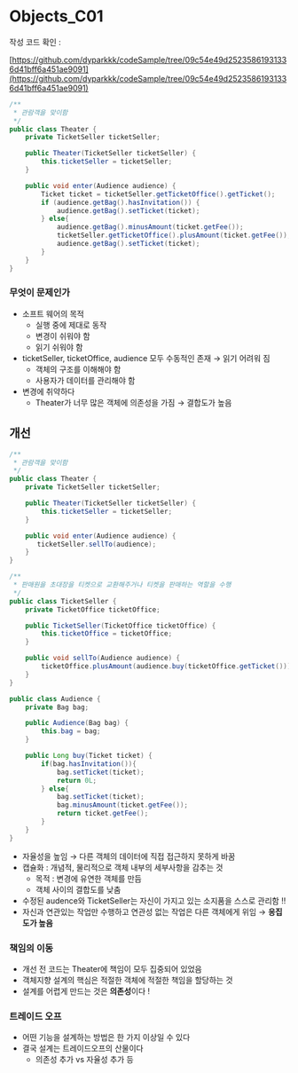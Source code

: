 # Objects_C01

작성 코드 확인 :  

[https://github.com/dyparkkk/codeSample/tree/09c54e49d25235861931336d41bff6a451ae9091](https://github.com/dyparkkk/codeSample/tree/09c54e49d25235861931336d41bff6a451ae9091)

```java
/**
 * 관람객을 맞이함
 */
public class Theater {
    private TicketSeller ticketSeller;

    public Theater(TicketSeller ticketSeller) {
        this.ticketSeller = ticketSeller;
    }

    public void enter(Audience audience) {
        Ticket ticket = ticketSeller.getTicketOffice().getTicket();
        if (audience.getBag().hasInvitation()) {
            audience.getBag().setTicket(ticket);
        } else{
            audience.getBag().minusAmount(ticket.getFee());
            ticketSeller.getTicketOffice().plusAmount(ticket.getFee());
            audience.getBag().setTicket(ticket);
        }
    }
}
```

### 무엇이 문제인가

- 소프트 웨어의 목적
    - 실행 중에 제대로 동작
    - 변경이 쉬워야 함
    - 읽기 쉬워야 함
- ticketSeller, ticketOffice, audience 모두 수동적인 존재 → 읽기 어려워 짐
    - 객체의 구조를 이해해야 함
    - 사용자가 데이터를 관리해야 함
- 변경에 취약하다
    - Theater가 너무 많은 객체에 의존성을 가짐 → 결합도가 높음

## 개선

```java
/**
 * 관람객을 맞이함
 */
public class Theater {
    private TicketSeller ticketSeller;

    public Theater(TicketSeller ticketSeller) {
        this.ticketSeller = ticketSeller;
    }

    public void enter(Audience audience) {
       ticketSeller.sellTo(audience);
    }
}

/**
 * 판매원을 초대장을 티켓으로 교환해주거나 티켓을 판매하는 역할을 수행
 */
public class TicketSeller {
    private TicketOffice ticketOffice;

    public TicketSeller(TicketOffice ticketOffice) {
        this.ticketOffice = ticketOffice;
    }

    public void sellTo(Audience audience) {
        ticketOffice.plusAmount(audience.buy(ticketOffice.getTicket()));
    }
}

public class Audience {
    private Bag bag;

    public Audience(Bag bag) {
        this.bag = bag;
    }

    public Long buy(Ticket ticket) {
        if(bag.hasInvitation()){
            bag.setTicket(ticket);
            return 0L;
        } else{
            bag.setTicket(ticket);
            bag.minusAmount(ticket.getFee());
            return ticket.getFee();
        }
    }
}
```

- 자율성을 높임 → 다른 객체의 데이터에 직접 접근하지 못하게 바꿈
- 캡슐화 : 개념적, 물리적으로 객체 내부의 세부사항을 감추는 것
    - 목적 : 변경에 유연한 객체를 만듬
    - 객체 사이의 결합도를 낮춤
- 수정된 audence와 TicketSeller는 자신이 가지고 있는 소지품을 스스로 관리함 !!
- 자신과 연관있는 작업만 수행하고 연관성 없는 작업은 다른 객체에게 위임 → **응집도가 높음**

### 책임의 이동

- 개선 전 코드는 Theater에 책임이 모두 집중되어 있었음
- 객체지향 설계의 핵심은 적절한 객체에 적절한 책임을 할당하는 것
- 설계를 어렵게 만드는 것은 **의존성**이다 !

### 트레이드 오프

- 어떤 기능을 설계하는 방법은 한 가지 이상일 수 있다
- 결국 설계는 트레이드오프의 산물이다
    - 의존성 추가 vs 자율성 추가 등